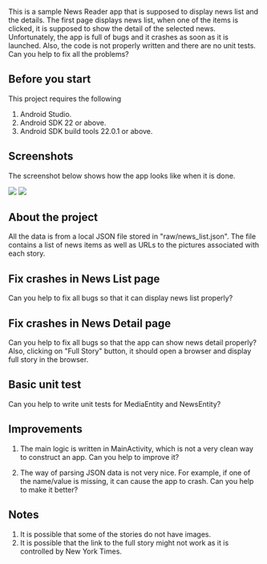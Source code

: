 This is a sample News Reader app that is supposed to display news list and the details.
The first page displays news list, when one of the items is clicked, it is supposed to show the detail of the selected news.
Unfortunately, the app is full of bugs and it crashes as soon as it is launched.
Also, the code is not properly written and there are no unit tests.
Can you help to fix all the problems?

## Before you start
This project requires the following
1. Android Studio.
2. Android SDK 22 or above.
3. Android SDK build tools 22.0.1 or above.

## Screenshots
The screenshot below shows how the app looks like when it is done.

![](http://i.imgur.com/GgEP7FM.jpg)
![](http://i.imgur.com/yAtzntJ.jpg)

## About the project
All the data is from a local JSON file stored in "raw/news_list.json".
The file contains a list of news items as well as URLs to the pictures associated with each story.

## Fix crashes in News List page
Can you help to fix all bugs so that it can display news list properly?

## Fix crashes in News Detail page
Can you help to fix all bugs so that the app can show news detail properly? Also, clicking on "Full Story" button, it should open a browser and display full story in the browser.

## Basic unit test
Can you help to write unit tests for MediaEntity and NewsEntity?

## Improvements
1. The main logic is written in MainActivity, which is not a very clean way to construct an app. Can you help to improve it?

2. The way of parsing JSON data is not very nice. For example, if one of the name/value is missing, it can cause the app to crash.
Can you help to make it better?

## Notes
1. It is possible that some of the stories do not have images.
2. It is possible that the link to the full story might not work as it is controlled by New York Times.
